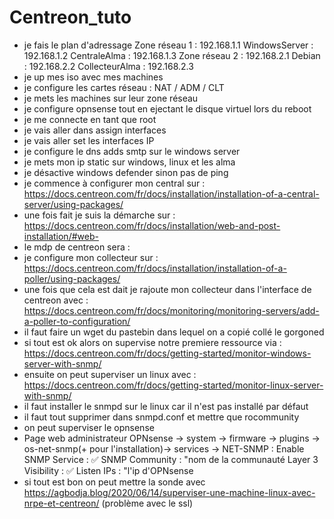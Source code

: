 # Centreon_tuto

- je fais le plan d'adressage
	Zone réseau 1 : 192.168.1.1
		WindowsServer : 192.168.1.2
		CentraleAlma : 192.168.1.3
	Zone réseau 2 : 192.168.2.1
		Debian : 192.168.2.2
		CollecteurAlma : 192.168.2.3
- je up mes iso avec mes machines
- je configure les cartes réseau : NAT / ADM / CLT
- je mets les machines sur leur zone réseau
- je configure opnsense tout en ejectant le disque virtuel lors du reboot
- je me connecte en tant que root
- je vais aller dans assign interfaces
- je vais aller set les interfaces IP
- je configure le dns adds smtp sur le windows server
- je mets mon ip static sur windows, linux et les  alma
- je désactive windows defender sinon pas de ping
- je commence à configurer mon central sur : https://docs.centreon.com/fr/docs/installation/installation-of-a-central-server/using-packages/
- une fois fait je suis la démarche sur : https://docs.centreon.com/fr/docs/installation/web-and-post-installation/#web-
- le mdp de centreon sera : <pass>
- je configure mon collecteur sur : https://docs.centreon.com/fr/docs/installation/installation-of-a-poller/using-packages/
- une fois que cela est dait je rajoute mon collecteur dans l'interface de centreon avec : https://docs.centreon.com/fr/docs/monitoring/monitoring-servers/add-a-poller-to-configuration/
- il faut faire un wget du pastebin dans lequel on a copié collé le gorgoned
- si tout est ok alors on supervise notre premiere ressource via : https://docs.centreon.com/fr/docs/getting-started/monitor-windows-server-with-snmp/
- ensuite on peut superviser un linux avec : https://docs.centreon.com/fr/docs/getting-started/monitor-linux-server-with-snmp/
- il faut installer le snmpd sur le linux car il n'est pas installé par défaut
- il faut tout supprimer dans snmpd.conf et mettre que rocommunity <com> <ip>
- on peut superviser le opnsense
- Page web administrateur OPNsense -> system -> firmware ->         	plugins -> os-net-snmp(+ pour l'installation)-> 	services -> NET-SNMP :
	Enable SNMP Service : ✅ 
	SNMP Community : "nom de la communauté
	Layer 3 Visibility : ✅ 
	Listen IPs : "l'ip d'OPNsense
- si tout est bon on peut mettre la sonde avec https://agbodja.blog/2020/06/14/superviser-une-machine-linux-avec-nrpe-et-centreon/ (problème avec le ssl)
